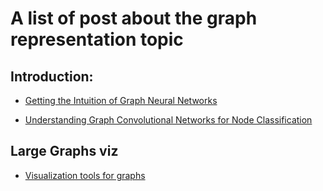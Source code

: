 # A list of post about the graph representation topic

## Introduction:
* [Getting the Intuition of Graph Neural Networks](https://medium.com/analytics-vidhya/getting-the-intuition-of-graph-neural-networks-a30a2c34280d)

* [Understanding Graph Convolutional Networks for Node Classification](https://medium.com/analytics-vidhya/getting-the-intuition-of-graph-neural-networks-a30a2c34280d) 

## Large Graphs viz

* [Visualization tools for graphs](https://towardsdatascience.com/large-graph-visualization-tools-and-approaches-2b8758a1cd59)

